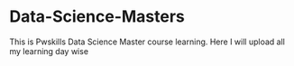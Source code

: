 # Data-Science-Masters
This is Pwskills Data Science Master course learning. Here I will upload all my learning day wise
